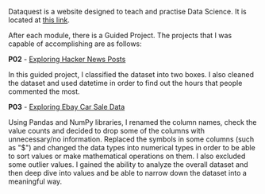 Dataquest is a website designed to teach and practise Data Science. It is located at [this link](https://www.dataquest.io).

After each module, there is a Guided Project. The projects that I was capable of accomplishing are as follows:

**P02** - [Exploring Hacker News Posts](https://app.dataquest.io/m/356/guided-project%3A-exploring-hacker-news-posts/1/introduction)

In this guided project, I classified the dataset into two boxes. I also cleaned the dataset and used datetime in order to find out the hours that people commented the most.

**P03** - [Exploring Ebay Car Sale Data](https://app.dataquest.io/m/294/guided-project%3A-exploring-ebay-car-sales-data/1/introduction)

Using Pandas and NumPy libraries, I renamed the column names, check the value counts and decided to drop some of the columns with unnecessary/no information. Replaced the symbols in some columns (such as "$") and changed the data types into numerical types in order to be able to sort values or make mathematical operations on them. I also excluded some outlier values. I gained the ability to analyze the overall dataset and then deep dive into values and be able to narrow down the dataset into a meaningful way. 
